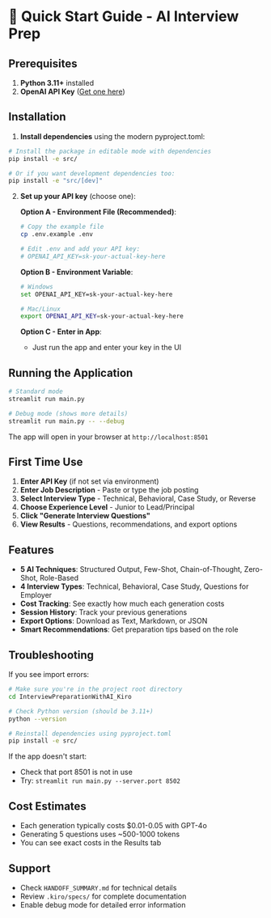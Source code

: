 # 🚀 Quick Start Guide - AI Interview Prep

## Prerequisites

1. **Python 3.11+** installed
2. **OpenAI API Key** ([Get one here](https://platform.openai.com/api-keys))

## Installation

1. **Install dependencies** using the modern pyproject.toml:
```bash
# Install the package in editable mode with dependencies
pip install -e src/

# Or if you want development dependencies too:
pip install -e "src/[dev]"
```

2. **Set up your API key** (choose one):

   **Option A - Environment File (Recommended)**:
   ```bash
   # Copy the example file
   cp .env.example .env
   
   # Edit .env and add your API key:
   # OPENAI_API_KEY=sk-your-actual-key-here
   ```

   **Option B - Environment Variable**:
   ```bash
   # Windows
   set OPENAI_API_KEY=sk-your-actual-key-here
   
   # Mac/Linux
   export OPENAI_API_KEY=sk-your-actual-key-here
   ```

   **Option C - Enter in App**:
   - Just run the app and enter your key in the UI

## Running the Application

```bash
# Standard mode
streamlit run main.py

# Debug mode (shows more details)
streamlit run main.py -- --debug
```

The app will open in your browser at `http://localhost:8501`

## First Time Use

1. **Enter API Key** (if not set via environment)
2. **Enter Job Description** - Paste or type the job posting
3. **Select Interview Type** - Technical, Behavioral, Case Study, or Reverse
4. **Choose Experience Level** - Junior to Lead/Principal
5. **Click "Generate Interview Questions"**
6. **View Results** - Questions, recommendations, and export options

## Features

- **5 AI Techniques**: Structured Output, Few-Shot, Chain-of-Thought, Zero-Shot, Role-Based
- **4 Interview Types**: Technical, Behavioral, Case Study, Questions for Employer
- **Cost Tracking**: See exactly how much each generation costs
- **Session History**: Track your previous generations
- **Export Options**: Download as Text, Markdown, or JSON
- **Smart Recommendations**: Get preparation tips based on the role

## Troubleshooting

If you see import errors:
```bash
# Make sure you're in the project root directory
cd InterviewPreparationWithAI_Kiro

# Check Python version (should be 3.11+)
python --version

# Reinstall dependencies using pyproject.toml
pip install -e src/
```

If the app doesn't start:
- Check that port 8501 is not in use
- Try: `streamlit run main.py --server.port 8502`

## Cost Estimates

- Each generation typically costs $0.01-0.05 with GPT-4o
- Generating 5 questions uses ~500-1000 tokens
- You can see exact costs in the Results tab

## Support

- Check `HANDOFF_SUMMARY.md` for technical details
- Review `.kiro/specs/` for complete documentation
- Enable debug mode for detailed error information